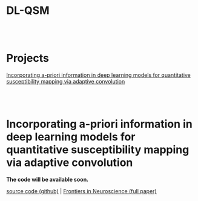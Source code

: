 <!-- Hier Titel des Repositories eintragen -->
# DL-QSM
<!-- Hier allgemeine Informationen über das Repo eingeben, zum Beispiel Autor, ... -->

<br/><br/> <!-- Am Ende des Abschnittes werden zwei leere Zeilen eingefügt um etwas Abstand zwischen den Unterpunkten zu generieren -->


# Projects
[Incorporating a-priori information in deep learning models for quantitative susceptibility mapping via adaptive convolution](#incorporating-a-priori-information-in-deep-learning-models-for-quantitative-susceptibility-mapping-via-adaptive-convolution)

<br/><br/> <!-- Am Ende des Abschnittes werden zwei leere Zeilen eingefügt um etwas Abstand zwischen den Unterpunkten zu generieren -->


# Incorporating a-priori information in deep learning models for quantitative susceptibility mapping via adaptive convolution

**The code will be available soon.**

<!-- Hier eine kurze Information darüber was in diesem Projekt passiert. -->

[source code (github)](AdaptiveConvolutionQSM/) | [Frontiers in Neuroscience (full paper)](https://doi.org/10.3389/fnins.2024.1366165)

<br/>

<!-- Bild zum Beispiel so 
![Beschreibendes Bild deiner Arbeit](https://www.frontiersin.org/files/Articles/1366165/fnins-18-1366165-HTML-r1/image_m/fnins-18-1366165-g001.jpg) -->


<br/><br/> <!-- Am Ende des Abschnittes werden zwei leere Zeilen eingefügt um etwas Abstand zwischen den Unterpunkten zu generieren -->
